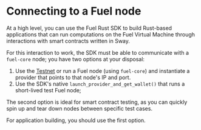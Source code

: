 # Connecting to a Fuel node

At a high level, you can use the Fuel Rust SDK to build Rust-based applications that can run computations on the Fuel Virtual Machine through interactions with smart contracts written in Sway.

For this interaction to work, the SDK must be able to communicate with a `fuel-core` node; you have two options at your disposal:

1. Use the [Testnet](../providers/external-node.md) or run a Fuel node (using `fuel-core`) and instantiate a provider that points to that node's IP and port.
2. Use the SDK's native `launch_provider_and_get_wallet()` that runs a short-lived test Fuel node;

The second option is ideal for smart contract testing, as you can quickly spin up and tear down nodes between specific test cases.

For application building, you should use the first option.
